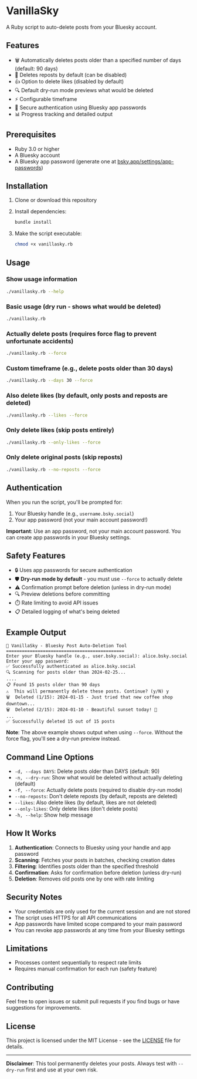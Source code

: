 # VanillaSky

A Ruby script to auto-delete posts from your Bluesky account.

## Features

- 🗑️ Automatically deletes posts older than a specified number of days (default: 90 days)
- 🔄 Deletes reposts by default (can be disabled)
- 👍 Option to delete likes (disabled by default)
- 🔍 Default dry-run mode previews what would be deleted
- ⚡ Configurable timeframe
- 🔐 Secure authentication using Bluesky app passwords
- 📊 Progress tracking and detailed output

## Prerequisites

- Ruby 3.0 or higher
- A Bluesky account
- A Bluesky app password (generate one at [bsky.app/settings/app-passwords](https://bsky.app/settings/app-passwords))

## Installation

1. Clone or download this repository
2. Install dependencies:

   ```bash
   bundle install
   ```

3. Make the script executable:

   ```bash
   chmod +x vanillasky.rb
   ```

## Usage

### Show usage information

```bash
./vanillasky.rb --help
```

### Basic usage (dry run - shows what would be deleted)

```bash
./vanillasky.rb
```

### Actually delete posts (requires force flag to prevent unfortunate accidents)

```bash
./vanillasky.rb --force
```

### Custom timeframe (e.g., delete posts older than 30 days)

```bash
./vanillasky.rb --days 30 --force
```

### Also delete likes (by default, only posts and reposts are deleted)

```bash
./vanillasky.rb --likes --force
```

### Only delete likes (skip posts entirely)

```bash
./vanillasky.rb --only-likes --force
```

### Only delete original posts (skip reposts)

```bash
./vanillasky.rb --no-reposts --force
```

## Authentication

When you run the script, you'll be prompted for:

1. Your Bluesky handle (e.g., `username.bsky.social`)
2. Your app password (not your main account password!)

**Important**: Use an app password, not your main account password. You can create app passwords in your Bluesky settings.

## Safety Features

- 🔒 Uses app passwords for secure authentication
- 🛡️ **Dry-run mode by default** - you must use `--force` to actually delete
- ⚠️ Confirmation prompt before deletion (unless in dry-run mode)
- 🔍 Preview deletions before committing
- ⏱️ Rate limiting to avoid API issues
- 📋 Detailed logging of what's being deleted

## Example Output

```
🌌 VanillaSky - Bluesky Post Auto-Deletion Tool
=============================================
Enter your Bluesky handle (e.g., user.bsky.social): alice.bsky.social
Enter your app password:
✅ Successfully authenticated as alice.bsky.social
🔍 Scanning for posts older than 2024-02-25...
....
📋 Found 15 posts older than 90 days
⚠️  This will permanently delete these posts. Continue? (y/N) y
🗑️  Deleted (1/15): 2024-01-15 - Just tried that new coffee shop downtown...
🗑️  Deleted (2/15): 2024-01-10 - Beautiful sunset today! 📸
...
✅ Successfully deleted 15 out of 15 posts
```

**Note**: The above example shows output when using `--force`. Without the force flag, you'll see a dry-run preview instead.

## Command Line Options

- `-d, --days DAYS`: Delete posts older than DAYS (default: 90)
- `-n, --dry-run`: Show what would be deleted without actually deleting (default)
- `-f, --force`: Actually delete posts (required to disable dry-run mode)
- `--no-reposts`: Don't delete reposts (by default, reposts are deleted)
- `--likes`: Also delete likes (by default, likes are not deleted)
- `--only-likes`: Only delete likes (don't delete posts)
- `-h, --help`: Show help message

## How It Works

1. **Authentication**: Connects to Bluesky using your handle and app password
2. **Scanning**: Fetches your posts in batches, checking creation dates
3. **Filtering**: Identifies posts older than the specified threshold
4. **Confirmation**: Asks for confirmation before deletion (unless dry-run)
5. **Deletion**: Removes old posts one by one with rate limiting

## Security Notes

- Your credentials are only used for the current session and are not stored
- The script uses HTTPS for all API communications
- App passwords have limited scope compared to your main password
- You can revoke app passwords at any time from your Bluesky settings

## Limitations

- Processes content sequentially to respect rate limits
- Requires manual confirmation for each run (safety feature)

## Contributing

Feel free to open issues or submit pull requests if you find bugs or have suggestions for improvements.

## License

This project is licensed under the MIT License - see the [LICENSE](LICENSE) file for details.

---

**Disclaimer**: This tool permanently deletes your posts. Always test with `--dry-run` first and use at your own risk.
